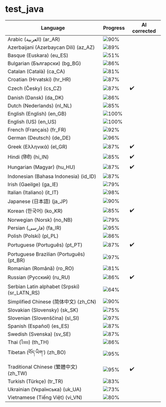 # test_java

| Language                                     | Progress                               | AI corrected |
| -------------------------------------------- | -------------------------------------- | ------------ |
| Arabic (العربية) (ar_AR)                     | ![90%](https://geps.dev/progress/90)   |              |
| Azerbaijani (Azərbaycan Dili) (az_AZ)        | ![89%](https://geps.dev/progress/89)   |              |
| Basque (Euskara) (eu_ES)                     | ![51%](https://geps.dev/progress/51)   |              |
| Bulgarian (Български) (bg_BG)                | ![86%](https://geps.dev/progress/86)   |              |
| Catalan (Català) (ca_CA)                     | ![81%](https://geps.dev/progress/81)   |              |
| Croatian (Hrvatski) (hr_HR)                  | ![87%](https://geps.dev/progress/87)   |              |
| Czech (Česky) (cs_CZ)                        | ![87%](https://geps.dev/progress/87)   | ✔️            |
| Danish (Dansk) (da_DK)                       | ![86%](https://geps.dev/progress/86)   |              |
| Dutch (Nederlands) (nl_NL)                   | ![85%](https://geps.dev/progress/85)   |              |
| English (English) (en_GB)                    | ![100%](https://geps.dev/progress/100) |              |
| English (US) (en_US)                         | ![100%](https://geps.dev/progress/100) |              |
| French (Français) (fr_FR)                    | ![92%](https://geps.dev/progress/92)   |              |
| German (Deutsch) (de_DE)                     | ![96%](https://geps.dev/progress/96) |              |
| Greek (Ελληνικά) (el_GR)                     | ![87%](https://geps.dev/progress/87)   | ✔️            |
| Hindi (हिंदी) (hi_IN)                           | ![85%](https://geps.dev/progress/85)   | ✔️            |
| Hungarian (Magyar) (hu_HU)                   | ![87%](https://geps.dev/progress/87)   | ✔️            |
| Indonesian (Bahasa Indonesia) (id_ID)        | ![87%](https://geps.dev/progress/87)   |              |
| Irish (Gaeilge) (ga_IE)                      | ![79%](https://geps.dev/progress/79)   |              |
| Italian (Italiano) (it_IT)                   | ![98%](https://geps.dev/progress/98)   |              |
| Japanese (日本語) (ja_JP)                    | ![90%](https://geps.dev/progress/90)   |              |
| Korean (한국어) (ko_KR)                      | ![85%](https://geps.dev/progress/85)   | ✔️            |
| Norwegian (Norsk) (no_NB)                    | ![79%](https://geps.dev/progress/79)   |              |
| Persian (فارسی) (fa_IR)                      | ![95%](https://geps.dev/progress/95)   |              |
| Polish (Polski) (pl_PL)                      | ![86%](https://geps.dev/progress/86)   |              |
| Portuguese (Português) (pt_PT)               | ![87%](https://geps.dev/progress/87)   | ✔️            |
| Portuguese Brazilian (Português) (pt_BR)     | ![97%](https://geps.dev/progress/97)   |              |
| Romanian (Română) (ro_RO)                    | ![81%](https://geps.dev/progress/81)   |              |
| Russian (Русский) (ru_RU)                    | ![86%](https://geps.dev/progress/86)   | ✔️            |
| Serbian Latin alphabet (Srpski) (sr_LATN_RS) | ![64%](https://geps.dev/progress/64)   |              |
| Simplified Chinese (简体中文) (zh_CN)        | ![90%](https://geps.dev/progress/90)   |              |
| Slovakian (Slovensky) (sk_SK)                | ![75%](https://geps.dev/progress/75)   |              |
| Slovenian (Slovenščina) (sl_SI)              | ![97%](https://geps.dev/progress/97)   |              |
| Spanish (Español) (es_ES)                    | ![87%](https://geps.dev/progress/87)   |              |
| Swedish (Svenska) (sv_SE)                    | ![87%](https://geps.dev/progress/87)   |              |
| Thai (ไทย) (th_TH)                           | ![86%](https://geps.dev/progress/86)   |              |
| Tibetan (བོད་ཡིག་) (zh_BO)                     | ![95%](https://geps.dev/progress/95)   |              |
| Traditional Chinese (繁體中文) (zh_TW)       | ![95%](https://geps.dev/progress/95)   | ✔️            |
| Turkish (Türkçe) (tr_TR)                     | ![83%](https://geps.dev/progress/83)   |              |
| Ukrainian (Українська) (uk_UA)               | ![73%](https://geps.dev/progress/73)   |              |
| Vietnamese (Tiếng Việt) (vi_VN)              | ![80%](https://geps.dev/progress/80)   |              |

